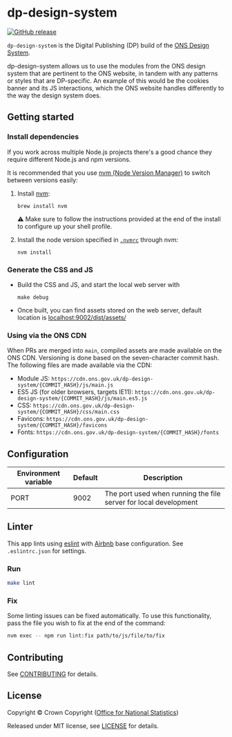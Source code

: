 # dp-design-system

[![GitHub release](https://img.shields.io/github/release/ONSdigital/dp-design-system.svg)](https://github.com/ONSdigital/dp-design-system/releases)

`dp-design-system` is the Digital Publishing (DP) build of the [ONS Design System](https://service-manual.ons.gov.uk/design-system).

dp-design-system allows us to use the modules from the ONS design system that are pertinent to the ONS website, in tandem with any patterns or styles that are DP-specific. An example of this would be the cookies banner and its JS interactions, which the ONS website handles differently to the way the design system does.

## Getting started

### Install dependencies

If you work across multiple Node.js projects there's a good chance they require different Node.js and npm versions.

It is recommended that you use [nvm (Node Version Manager)](https://github.com/creationix/nvm) to switch between versions easily:

1. Install [nvm](https://github.com/nvm-sh/nvm):

   ```shell
   brew install nvm
   ```

   :warning: Make sure to follow the instructions provided at the end of the install to configure up your shell profile.

2. Install the node version specified in [`.nvmrc`](./.nvmrc) through nvm:

   ```shell
   nvm install
   ```

### Generate the CSS and JS

- Build the CSS and JS, and start the local web server with

  ```shell
  make debug
  ```

- Once built, you can find assets stored on the web server, default location is [localhost:9002/dist/assets/](http://localhost:9002/dist/assets/)

### Using via the ONS CDN

When PRs are merged into `main`, compiled assets are made available on the ONS CDN. Versioning is done based on the seven-character commit hash. The following files are made available via the CDN:

- Module JS: `https://cdn.ons.gov.uk/dp-design-system/{COMMIT_HASH}/js/main.js`
- ES5 JS (for older browsers, targets IE11): `https://cdn.ons.gov.uk/dp-design-system/{COMMIT_HASH}/js/main.es5.js`
- CSS: `https://cdn.ons.gov.uk/dp-design-system/{COMMIT_HASH}/css/main.css`
- Favicons: `https://cdn.ons.gov.uk/dp-design-system/{COMMIT_HASH}/favicons`
- Fonts: `https://cdn.ons.gov.uk/dp-design-system/{COMMIT_HASH}/fonts`

## Configuration

| Environment variable | Default | Description                                                      |
|----------------------|---------|------------------------------------------------------------------|
| PORT                 | 9002    | The port used when running the file server for local development |

## Linter

This app lints using [eslint](https://eslint.org/) with [Airbnb](https://airbnb.io/javascript) base configuration. See `.eslintrc.json` for settings.

### Run

```bash
make lint
```

### Fix

Some linting issues can be fixed automatically. To use this functionality, pass the file you wish to fix at the end of the command:

```bash
nvm exec -- npm run lint:fix path/to/js/file/to/fix
```

## Contributing

See [CONTRIBUTING](CONTRIBUTING.md) for details.

## License

Copyright © Crown Copyright ([Office for National Statistics](https://www.ons.gov.uk>))

Released under MIT license, see [LICENSE](LICENSE.md) for details.
